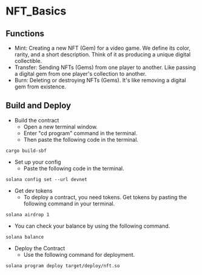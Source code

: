 # NFT_Basics

## Functions
* Mint: Creating a new NFT (Gem) for a video game. We define its color, rarity, and a short description. Think of it as producing a unique digital collectible.
* Transfer: Sending NFTs (Gems) from one player to another. Like passing a digital gem from one player's collection to another.
* Burn: Deleting or destroying NFTs (Gems). It's like removing a digital gem from existence.

## Build and Deploy
* Build the contract
  * Open a new terminal window.
  * Enter "cd program" command in the terminal.
  * Then paste the following code in the terminal.
```
cargo build-sbf
```
* Set up your config
  * Paste the following code in the terminal.
```
solana config set --url devnet
```
* Get dev tokens
  * To deploy a contract, you need tokens. Get tokens by pasting the following command in your terminal.
```
solana airdrop 1 
```
* You can check your balance by using the following command.
```
solana balance
```
* Deploy the Contract
  * Use the following command for deployment.
```
solana program deploy target/deploy/nft.so 
```
